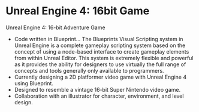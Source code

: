 # Unreal Engine 4: 16bit Game
Unreal Engine 4: 16-bit Adventure Game

- Code written in Blueprint... The Blueprints Visual Scripting system in Unreal Engine is a complete gameplay scripting system based on the concept of using a node-based interface to create gameplay elements from within Unreal Editor. This system is extremely flexible and powerful as it provides the ability for designers to use virtually the full range of concepts and tools generally only available to programmers.
- Currently designing a 2D platformer video game with Unreal Engine 4 using Blueprint.
- Designed to resemble a vintage 16-bit Super Nintendo video game.
- Collaboration with an illustrator for character, environment, and level design.
